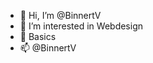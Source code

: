 - 👋 Hi, I’m @BinnertV
- 👀 I’m interested in Webdesign
- 🌱 Basics
- 📫 @BinnertV

<!---
BinnertV/BinnertV is a ✨ special ✨ repository because its `README.md` (this file) appears on your GitHub profile.
You can click the Preview link to take a look at your changes.
--->
